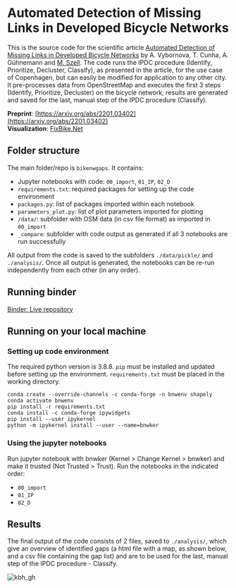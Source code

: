 # Automated Detection of Missing Links in Developed Bicycle Networks 
This is the source code for the scientific article [Automated Detection of Missing Links in Developed Bicycle Networks](https://arxiv.org/abs/2201.03402) by A. Vybornova, T. Cunha, A. Gühnemann and [M. Szell](http://michael.szell.net/). The code runs the IPDC procedure (Identify, Prioritize, Decluster, Classify), as presented in the article, for the use case of Copenhagen, but can easily be modified for application to any other city. It pre-processes data from OpenStreetMap and executes the first 3 steps (Identify, Prioritize, Decluster) on the bicycle network; results are generated and saved for the last, manual step of the IPDC procedure (Classify).

**Preprint**: [https://arxiv.org/abs/2201.03402](https://arxiv.org/abs/2201.03402)  
**Visualization**: [FixBike.Net](http://fixbike.net) 

## Folder structure

The main folder/repo is `bikenwgaps`. It contains:
* Jupyter notebooks with code: `00_import`, `01_IP`, `02_D`
*  `requirements.txt`: required packages for setting up the code environment
* `packages.py`: list of packages imported within each notebook
* `parameters_plot.py`: list of plot parameters imported for plotting 
*  `/data/`: subfolder with OSM data (in csv file format) as imported in `00_import`
*  `_compare`: subfolder with code output as generated if all 3 notebooks are run successfully

All output from the code is saved to the subfolders `./data/pickle/` and `./analysis/`. Once all output is generated, the notebooks can be re-run independently from each other (in any order). 

## Running binder
[Binder: Live repository](https://mybinder.org/v2/gh/anastassiavybornova/bikenwgaps/HEAD)

## Running on your local machine

### Setting up code environment 

The required python version is 3.8.8. `pip` must be installed and updated before setting up the environment. `requirements.txt` must be placed in the working directory. 

```
conda create --override-channels -c conda-forge -n bnwenv shapely
conda activate bnwenv
pip install -r requirements.txt 
conda install -c conda-forge ipywidgets
pip install --user ipykernel 
python -m ipykernel install --user --name=bnwker
```

### Using the jupyter notebooks
Run jupyter notebook with bnwker (Kernel > Change Kernel > bnwker) and make it trusted (Not Trusted > Trust). Run the notebooks in the indicated order:
* `00_import`
* `01_IP`
* `02_D`

## Results
The final output of the code consists of 2 files, saved to `./analysis/`, which give an overview of identified gaps (a html file with a map, as shown below, and a csv file containing the gap list) and are to be used for the last, manual step of the IPDC procedure - Classify.

![kbh_gh](https://user-images.githubusercontent.com/73348979/154326998-5b3609e9-b858-4fb1-ae30-fef281f840ec.png)
